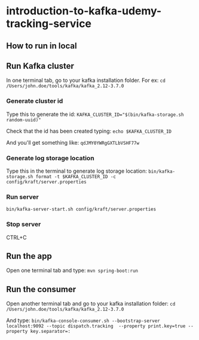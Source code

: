# introduction-to-kafka-udemy-tracking-service

## How to run in local

## Run Kafka cluster
In one terminal tab, go to your kafka installation folder. For ex:
`cd /Users/john.doe/tools/kafka/kafka_2.12-3.7.0`

### Generate cluster id
Type this to generate the id: 
`KAFKA_CLUSTER_ID="$(bin/kafka-storage.sh random-uuid)"`

Check that the id has been created typing:
`echo $KAFKA_CLUSTER_ID`

And you'll get something like:
`qdJMY0YWRgGXTLbVSHF77w`

### Generate log storage location
Type this in the terminal to generate log storage location:
`bin/kafka-storage.sh format -t $KAFKA_CLUSTER_ID -c config/kraft/server.properties`

### Run server
`bin/kafka-server-start.sh config/kraft/server.properties`

### Stop server
CTRL+C

## Run the app
Open one terminal tab and type: 
`mvn spring-boot:run`

## Run the consumer
Open another terminal tab and go to your kafka installation folder:
`cd /Users/john.doe/tools/kafka/kafka_2.12-3.7.0`

And type:
`bin/kafka-console-consumer.sh --bootstrap-server localhost:9092 --topic dispatch.tracking  --property print.key=true --property key.separator=:`



